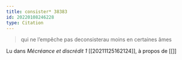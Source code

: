 ```yaml
---
title: consister* 38383
id: 20220108246228
type: Citation
---
```


> qui ne l’empêche pas deconsisterau moins en certaines âmes

Lu dans *Mécréance et discrédit 1* [[20211125162124]], à propos de [[]]